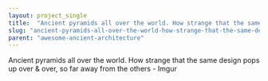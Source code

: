 ```yaml
---
layout: project_single
title:  "Ancient pyramids all over the world. How strange that the same design pops up over & over, so far away from the others"
slug: "ancient-pyramids-all-over-the-world-how-strange-that-the-same-design-pops-up-over"
parent: "awesome-ancient-architecture"
---
```

Ancient pyramids all over the world. How strange that the same design pops up over & over, so far away from the others - Imgur